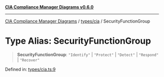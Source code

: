 [**CIA Compliance Manager Diagrams v0.6.0**](../../../README.md)

***

[CIA Compliance Manager Diagrams](../../../modules.md) / [types/cia](../README.md) / SecurityFunctionGroup

# Type Alias: SecurityFunctionGroup

> **SecurityFunctionGroup**: `"Identify"` \| `"Protect"` \| `"Detect"` \| `"Respond"` \| `"Recover"`

Defined in: [types/cia.ts:9](https://github.com/Hack23/cia-compliance-manager/blob/ca083b463223765b22422b66b3a43930241849bd/src/types/cia.ts#L9)
